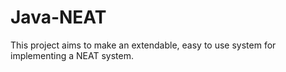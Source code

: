 # Java-NEAT
This project aims to make an extendable, easy to use system for implementing a NEAT system.
